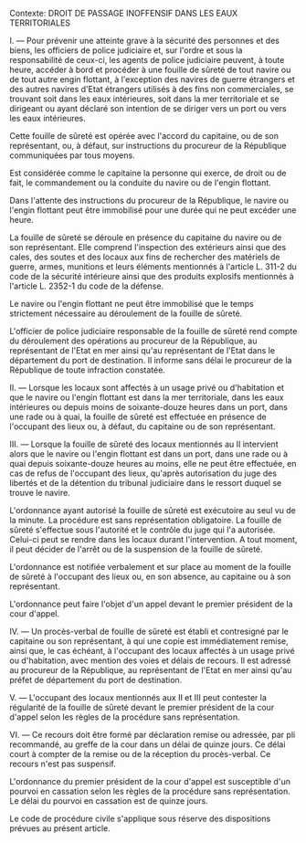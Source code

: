 Contexte: DROIT DE PASSAGE INOFFENSIF  DANS LES EAUX TERRITORIALES

I. — Pour prévenir une atteinte grave à la sécurité des personnes et des biens, les officiers de police judiciaire et, sur l'ordre et sous la responsabilité de ceux-ci, les agents de police judiciaire peuvent, à toute heure, accéder à bord et procéder à une fouille de sûreté de tout navire ou de tout autre engin flottant, à l'exception des navires de guerre étrangers et des autres navires d'Etat étrangers utilisés à des fins non commerciales, se trouvant soit dans les eaux intérieures, soit dans la mer territoriale et se dirigeant ou ayant déclaré son intention de se diriger vers un port ou vers les eaux intérieures.

Cette fouille de sûreté est opérée avec l'accord du capitaine, ou de son représentant, ou, à défaut, sur instructions du procureur de la République communiquées par tous moyens.

Est considérée comme le capitaine la personne qui exerce, de droit ou de fait, le commandement ou la conduite du navire ou de l'engin flottant.

Dans l'attente des instructions du procureur de la République, le navire ou l'engin flottant peut être immobilisé pour une durée qui ne peut excéder une heure.

La fouille de sûreté se déroule en présence du capitaine du navire ou de son représentant. Elle comprend l'inspection des extérieurs ainsi que des cales, des soutes et des locaux aux fins de rechercher des matériels de guerre, armes, munitions et leurs éléments mentionnés à l'article L. 311-2 du code de la sécurité intérieure ainsi que des produits explosifs mentionnés à l'article L. 2352-1 du code de la défense.

Le navire ou l'engin flottant ne peut être immobilisé que le temps strictement nécessaire au déroulement de la fouille de sûreté.

L'officier de police judiciaire responsable de la fouille de sûreté rend compte du déroulement des opérations au procureur de la République, au représentant de l'Etat en mer ainsi qu'au représentant de l'Etat dans le département du port de destination. Il informe sans délai le procureur de la République de toute infraction constatée.

II. — Lorsque les locaux sont affectés à un usage privé ou d'habitation et que le navire ou l'engin flottant est dans la mer territoriale, dans les eaux intérieures ou depuis moins de soixante-douze heures dans un port, dans une rade ou à quai, la fouille de sûreté est effectuée en présence de l'occupant des lieux ou, à défaut, du capitaine ou de son représentant.

III. — Lorsque la fouille de sûreté des locaux mentionnés au II intervient alors que le navire ou l'engin flottant est dans un port, dans une rade ou à quai depuis soixante-douze heures au moins, elle ne peut être effectuée, en cas de refus de l'occupant des lieux, qu'après autorisation du juge des libertés et de la détention du tribunal judiciaire dans le ressort duquel se trouve le navire.

L'ordonnance ayant autorisé la fouille de sûreté est exécutoire au seul vu de la minute. La procédure est sans représentation obligatoire. La fouille de sûreté s'effectue sous l'autorité et le contrôle du juge qui l'a autorisée. Celui-ci peut se rendre dans les locaux durant l'intervention. A tout moment, il peut décider de l'arrêt ou de la suspension de la fouille de sûreté.

L'ordonnance est notifiée verbalement et sur place au moment de la fouille de sûreté à l'occupant des lieux ou, en son absence, au capitaine ou à son représentant.

L'ordonnance peut faire l'objet d'un appel devant le premier président de la cour d'appel.

IV. — Un procès-verbal de fouille de sûreté est établi et contresigné par le capitaine ou son représentant, à qui une copie est immédiatement remise, ainsi que, le cas échéant, à l'occupant des locaux affectés à un usage privé ou d'habitation, avec mention des voies et délais de recours. Il est adressé au procureur de la République, au représentant de l'Etat en mer ainsi qu'au préfet de département du port de destination.

V. — L'occupant des locaux mentionnés aux II et III peut contester la régularité de la fouille de sûreté devant le premier président de la cour d'appel selon les règles de la procédure sans représentation.

VI. — Ce recours doit être formé par déclaration remise ou adressée, par pli recommandé, au greffe de la cour dans un délai de quinze jours. Ce délai court à compter de la remise ou de la réception du procès-verbal. Ce recours n'est pas suspensif.

L'ordonnance du premier président de la cour d'appel est susceptible d'un pourvoi en cassation selon les règles de la procédure sans représentation. Le délai du pourvoi en cassation est de quinze jours.

Le code de procédure civile s'applique sous réserve des dispositions prévues au présent article.